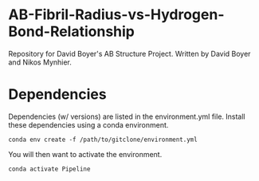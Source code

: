 # AB-Fibril-Radius-vs-Hydrogen-Bond-Relationship
Repository for David Boyer's AB Structure Project. Written by David Boyer and Nikos Mynhier. 

# Dependencies
Dependencies (w/ versions) are listed in the environment.yml file. Install these dependencies using a conda environment. 

```
conda env create -f /path/to/gitclone/environment.yml
```

You will then want to activate the environment. 

```
conda activate Pipeline
```
